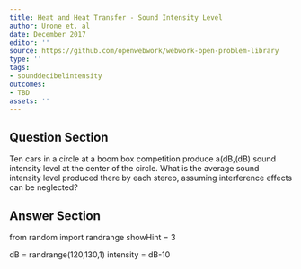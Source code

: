 ```yaml
---
title: Heat and Heat Transfer - Sound Intensity Level
author: Urone et. al
date: December 2017
editor: ''
source: https://github.com/openwebwork/webwork-open-problem-library
type: ''
tags:
- sounddecibelintensity
outcomes:
- TBD
assets: ''
---
```


## Question Section 

Ten cars in a circle at a boom box competition produce a(dB,(dB) sound intensity level
at the center of the circle. What is the average sound intensity level produced there by
each stereo, assuming interference effects can be neglected?


## Answer Section

from random import randrange
showHint = 3

dB = randrange(120,130,1)
intensity = dB-10